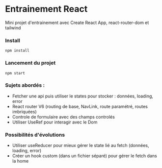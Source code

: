 # Entrainement React
Mini projet d'entrainement avec Create React App, react-router-dom et tailwind

### Install
`npm install`

### Lancement du projet
`npm start`

### Sujets abordés :
- Fetcher une api puis utiliser le states pour stocker : données, loading, error
- React router V6 (routing de base, NavLink, route paramétré, routes imbriquées)
- Controle de formulaire avec des champs controlés 
- Utiliser UseRef pour interagir avec le Dom

### Possibilités d'évolutions
-  Utiliser useReducer pour mieux gérer le state lié au fetch (données, loading, error)
-  Créer un hook custom (dans un fichier séparé) pour gérer le fetch dans la home